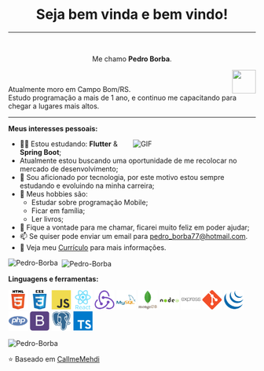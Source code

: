 <h1 align="center"> Seja bem vinda e bem vindo! </h1>
<hr />
<br />
<p align="center" >
Me chamo <b> Pedro Borba</b>.
</p>
<a href="https://www.linkedin.com/in/pedro-borba-317321183/" target="_blank">
  <img align="right" src="https://i.ibb.co/Kx2GSrT/linkedin.png" width="48px" height="48px">
</a>
<br />
<p align="left" >
Atualmente moro em Campo Bom/RS.<br />
Estudo programação a mais de 1 ano, e continuo me capacitando para chegar a lugares mais altos. </b>
</p>

<hr />

**Meus interesses pessoais:**

<img align="right" alt="GIF" src="https://i.ibb.co/M5SsbkZ/Captura-de-Tela-2021-06-18-a-s-10-02-40-removebg-preview.png" width="250px" />

- 👩‍💻 Estou estudando: **Flutter** & **Spring Boot**;
- Atualmente estou buscando uma oportunidade de me recolocar no mercado de desenvolvimento; 
- 💼 Sou aficionado por tecnologia, por este motivo estou sempre estudando e evoluindo na minha carreira;
- 👾 Meus hobbies são: 
  - Estudar sobre programação Mobile;
  - Ficar em família;
  - Ler livros;
- 💬 Fique a vontade para me chamar, ficarei muito feliz em poder ajudar;
- 📫 Se quiser pode enviar um email para pedro_borba77@hotmail.com.
- 📝 Veja meu <a href="https://drive.google.com/file/d/19nE5XgGTC2LwFkBemZpykcsqdFkjCXIF/view?usp=sharing" target="_blank">Currículo</a> para mais informações.

<p>
  <img align="left" src="https://github-readme-stats.vercel.app/api/top-langs/?username=pdoborba&layout=compact&theme=dark&title_color=268bd2" alt="Pedro-Borba" />
</p>
<p>&nbsp;
  <img align="center" src="https://github-readme-stats.vercel.app/api?username=pdoborba&count_private=true&show_icons=true&theme=dark&icon_color=268bd2&title_color=268bd2" alt="Pedro-Borba" />
</p>

**Linguagens e ferramentas:**  

<p align="left">
<img src="https://raw.githubusercontent.com/devicons/devicon/master/icons/html5/html5-original-wordmark.svg" alt="html5" width="40" height="40"/> 
<img src="https://raw.githubusercontent.com/devicons/devicon/master/icons/css3/css3-original-wordmark.svg" alt="css3" width="40" height="40"/> 
<img src="https://raw.githubusercontent.com/devicons/devicon/master/icons/javascript/javascript-original.svg" alt="javascript" width="40" height="40"/> 
<img src="https://raw.githubusercontent.com/devicons/devicon/master/icons/react/react-original-wordmark.svg" alt="react" width="40" height="40"/> 
<img src="https://raw.githubusercontent.com/devicons/devicon/master/icons/redux/redux-original.svg" alt="redux" width="40" height="40"/> 
<img src="https://raw.githubusercontent.com/devicons/devicon/master/icons/mysql/mysql-original-wordmark.svg" alt="mysql" width="40" height="40"/> 
<img src="https://raw.githubusercontent.com/devicons/devicon/master/icons/mongodb/mongodb-original-wordmark.svg" alt="mongodb" width="40" height="40"/> 
<img src="https://raw.githubusercontent.com/devicons/devicon/master/icons/nodejs/nodejs-original-wordmark.svg" alt="nodejs" width="40" height="40"/> 
<img src="https://raw.githubusercontent.com/devicons/devicon/master/icons/express/express-original-wordmark.svg" alt="express" width="40" height="40"/> 
<img src="https://raw.githubusercontent.com/devicons/devicon/master/icons/git/git-original.svg" alt="git" width="40" height="40"/> 
<img src="https://raw.githubusercontent.com/devicons/devicon/master/icons/jquery/jquery-plain.svg" alt="Jquery" width="40" height="40" />
<img src="https://raw.githubusercontent.com/devicons/devicon/master/icons/php/php-plain.svg" alt="PHP" width="40" height="40" />
<img src="https://raw.githubusercontent.com/devicons/devicon/master/icons/bootstrap/bootstrap-plain.svg" alt="Bootstrap" width="40" height="40" />
<img src="https://raw.githubusercontent.com/devicons/devicon/master/icons/postgresql/postgresql-plain.svg" alt="postgresql" width="40" height="40" />
<img src="https://raw.githubusercontent.com/devicons/devicon/master/icons/typescript/typescript-plain.svg" alt="typescript" width="40" height="40" />
</p>




<p align="left"> <img src="https://komarev.com/ghpvc/?username=pdoborba" alt="Pedro-Borba" /> </p>

⭐️ Baseado em [CallmeMehdi](https://github.com/CallmeMehdi)

